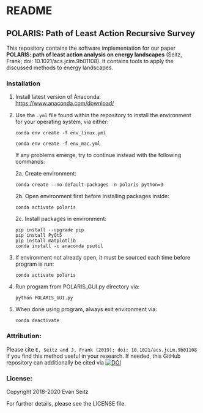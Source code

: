 # README
## POLARIS: Path of Least Action Recursive Survey

This repository contains the software implementation for our paper **POLARIS: path of least action analysis on energy landscapes** (Seitz, Frank; doi: 10.1021/acs.jcim.9b01108). It contains tools to apply the discussed methods to energy landscapes.

### Installation
1.  Install latest version of Anaconda: https://www.anaconda.com/download/

2.  Use the `.yml` file found within the repository to install the environment for your operating system, via either:
         
	    conda env create -f env_linux.yml
	    
	    conda env create -f env_mac.yml
	 
    If any problems emerge, try to continue instead with the following commands:
    
    2a.  Create environment:

	    conda create --no-default-packages -n polaris python=3
	
    2b.  Open environment first before installing packages inside:

	    conda activate polaris
	
    2c.  Install packages in environment:

	    pip install --upgrade pip
  	    pip install PyQt5
  	    pip install matplotlib
 	    conda install -c anaconda psutil

3. If environment not already open, it must be sourced each time before program is run:

	   conda activate polaris
	 
4. Run program from POLARIS_GUI.py directory via:

	   python POLARIS_GUI.py
	
5. When done using program, always exit environment via:

	   conda deactivate

### Attribution:
Please cite `E. Seitz and J. Frank (2019); doi: 10.1021/acs.jcim.9b01108` if you find this method useful in your research. If needed, this GitHub repository can additionally be cited via [![DOI](https://zenodo.org/badge/157617482.svg)](https://zenodo.org/badge/latestdoi/157617482)

### License:
Copyright 2018-2020 Evan Seitz

For further details, please see the LICENSE file.
